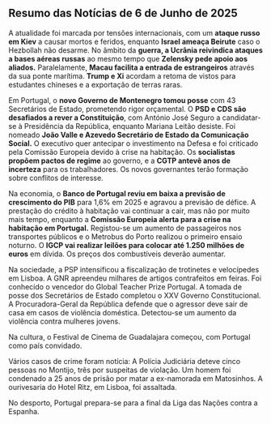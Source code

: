 ## Resumo das Notícias de 6 de Junho de 2025

A atualidade foi marcada por tensões internacionais, com um **ataque russo em Kiev** a causar mortos e feridos, enquanto **Israel ameaça Beirute** caso o Hezbollah não desarme. No âmbito da **guerra, a Ucrânia reivindica ataques a bases aéreas russas** ao mesmo tempo que **Zelensky pede apoio aos aliados.** Paralelamente, **Macau facilita a entrada de estrangeiros** através da sua ponte marítima. **Trump e Xi** acordam a retoma de vistos para estudantes chineses e a exportação de terras raras.

Em Portugal, o **novo Governo de Montenegro tomou posse** com 43 Secretários de Estado, prometendo rigor orçamental.  O **PSD e CDS são desafiados a rever a Constituição**, com António José Seguro a candidatar-se à Presidência da República, enquanto Mariana Leitão desiste. Foi nomeado **João Valle e Azevedo Secretário de Estado da Comunicação Social.** O executivo quer antecipar o investimento na Defesa e foi criticado pela Comissão Europeia devido à crise na habitação. Os **socialistas propõem pactos de regime** ao governo, e a **CGTP antevê anos de incerteza** para os trabalhadores. Os novos governantes terão formação sobre conflitos de interesse.

Na economia, o **Banco de Portugal reviu em baixa a previsão de crescimento do PIB** para 1,6% em 2025 e agravou a previsão de défice. A prestação do crédito à habitação vai continuar a cair, mas não por muito mais tempo, enquanto a **Comissão Europeia alerta para a crise na habitação em Portugal.** Registou-se um aumento de passageiros nos transportes públicos e o Metrobus do Porto realizou o primeiro ensaio noturno. O **IGCP vai realizar leilões para colocar até 1.250 milhões de euros** em dívida. Os preços dos combustíveis deverão aumentar.

Na sociedade, a PSP intensificou a fiscalização de trotinetes e velocípedes em Lisboa. A GNR apreendeu milhares de artigos contrafeitos em feiras. Foi conhecido o vencedor do Global Teacher Prize Portugal. A tomada de posse dos Secretários de Estado completou o XXV Governo Constitucional. A Procuradora-Geral da República defende que o agressor deve sair de casa em casos de violência doméstica. Detectou-se um aumento da violência contra mulheres jovens.

Na cultura, o Festival de Cinema de Guadalajara começou, com Portugal como país convidado.

Vários casos de crime foram notícia: A Polícia Judiciária deteve cinco pessoas no Montijo, três por suspeitas de violação. Um homem foi condenado a 25 anos de prisão por matar a ex-namorada em Matosinhos. A ourivesaria do Hotel Ritz, em Lisboa, foi assaltada.

No desporto, Portugal prepara-se para a final da Liga das Nações contra a Espanha.
